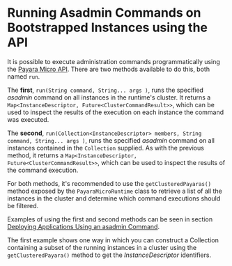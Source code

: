 # Running Asadmin Commands on Bootstrapped Instances using the API

It is possible to execute administration commands programmatically using the [Payara Micro API](/documentation/payara-micro/appendices/micro-api.md). There are two methods available to do this, both named `run`.

The **first**, `run(String command, String... args )`, runs the specified _asadmin_ command on all instances in the runtime's cluster. It returns a `Map<InstanceDescriptor, Future<ClusterCommandResult>>`, which can be used to inspect the results of the execution on each instance the command was executed.

The **second**, `run(Collection<InstanceDescriptor> members, String command, String... args )`, runs the specified _asadmin_ command on all instances contained in the `Collection` supplied. As with the previous method, it returns a `Map<InstanceDescriptor, Future<ClusterCommandResult>>`, which can be used to inspect the results of the command execution. 

For both methods, it's recommended to use the `getClusteredPayaras()` method exposed by the `PayaraMicroRuntime` class to retrieve a list of all the instances in the cluster and determine which command executions should be filtered.

Examples of using the first and second methods can be seen in section [Deploying Applications Using an asadmin Command](deploying/deploy-program-asadmin.md).

The first example shows one way in which you can construct a Collection containing a subset of the running instances in a cluster using the `getClusteredPayara()` method to get the _InstanceDescriptor_ identifiers.

